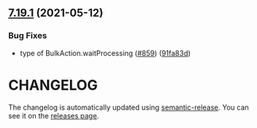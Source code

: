 ## [7.19.1](https://github.com/contentful/contentful-management.js/compare/v7.19.0...v7.19.1) (2021-05-12)


### Bug Fixes

* type of BulkAction.waitProcessing ([#859](https://github.com/contentful/contentful-management.js/issues/859)) ([91fa83d](https://github.com/contentful/contentful-management.js/commit/91fa83d796aadf80b627ac140298768595d97bd8))

# CHANGELOG

The changelog is automatically updated using
[semantic-release](https://github.com/semantic-release/semantic-release). You
can see it on the [releases page](https://github.com/contentful/contentful-management.js/releases).
